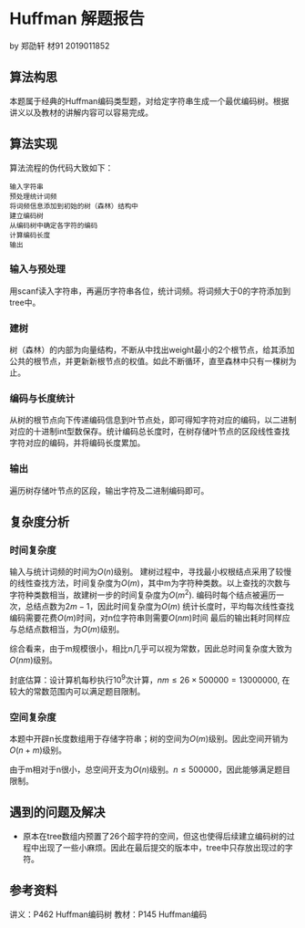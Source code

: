# Huffman 解题报告
by 郑劭轩 材91 2019011852

## 算法构思
本题属于经典的Huffman编码类型题，对给定字符串生成一个最优编码树。根据讲义以及教材的讲解内容可以容易完成。

## 算法实现
算法流程的伪代码大致如下：
```
输入字符串
预处理统计词频
将词频信息添加到初始的树（森林）结构中
建立编码树
从编码树中确定各字符的编码
计算编码长度
输出
```
### 输入与预处理
用scanf读入字符串，再遍历字符串各位，统计词频。将词频大于0的字符添加到tree中。

### 建树
树（森林）的内部为向量结构，不断从中找出weight最小的2个根节点，给其添加公共的根节点，并更新新根节点的权值。如此不断循环，直至森林中只有一棵树为止。

### 编码与长度统计
从树的根节点向下传递编码信息到叶节点处，即可得知字符对应的编码，以二进制对应的十进制int型数保存。统计编码总长度时，在树存储叶节点的区段线性查找字符对应的编码，并将编码长度累加。

### 输出
遍历树存储叶节点的区段，输出字符及二进制编码即可。

## 复杂度分析
### 时间复杂度
输入与统计词频的时间为$O(n)$级别。
建树过程中，寻找最小权根结点采用了较慢的线性查找方法，时间复杂度为$O(m)$，其中m为字符种类数。以上查找的次数与字符种类数相当，故建树一步的时间复杂度为$O(m^2)$.
编码时每个结点被遍历一次，总结点数为$2m-1$，因此时间复杂度为$O(m)$
统计长度时，平均每次线性查找编码需要花费$O(m)$时间，对n位字符串则需要$O(nm)$时间
最后的输出耗时同样应与总结点数相当，为$O(m)$级别。

综合看来，由于m规模很小，相比n几乎可以视为常数，因此总时间复杂度大致为$O(nm)$级别。

封底估算：设计算机每秒执行$10^9$次计算，$nm \le 26 \times 500000 = 13000000$, 在较大的常数范围内可以满足题目限制。

### 空间复杂度
本题中开辟n长度数组用于存储字符串；树的空间为$O(m)$级别。因此空间开销为$O(n + m)$级别。

由于m相对于n很小，总空间开支为$O(n)$级别。$n \le 500000$，因此能够满足题目限制。



## 遇到的问题及解决

- 原本在tree数组内预置了26个超字符的空间，但这也使得后续建立编码树的过程中出现了一些小麻烦。因此在最后提交的版本中，tree中只存放出现过的字符。


## 参考资料
讲义：P462 Huffman编码树
教材：P145 Huffman编码